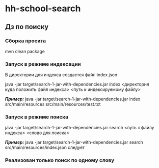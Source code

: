 # hh-school-search
## Дз по поиску 

### Сборка проекта
mvn clean package

### Запуск в режиме индексации
В директории для индекса создастся файл index.json

java -jar target/search-1-jar-with-dependencies.jar index <директория куда положить файл индекса> <путь к индексируемому файлу>

***Пример:*** java -jar target/search-1-jar-with-dependencies.jar index src/main/resources src/main/resources/test.txt

### Запуск в режиме поиска
java -jar target/search-1-jar-with-dependencies.jar search <путь к файлу индекса> <слово для поиска>

***Пример:*** java -jar target/search-1-jar-with-dependencies.jar search src/main/resources/index.json следует


### Реализован только поиск по одному слову
